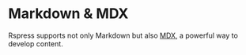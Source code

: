 # Markdown & MDX

Rspress supports not only Markdown but also [MDX](https://mdxjs.com/), a powerful way to develop content.
